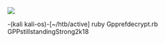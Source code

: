 ![](Maszyny/Windows/Active%20Directory/Active/Pasted%20image%2020210802002305.png)

-(kali kali-os)-[~/htb/active]
ruby Gpprefdecrypt.rb
GPPstillstandingStrong2k18

